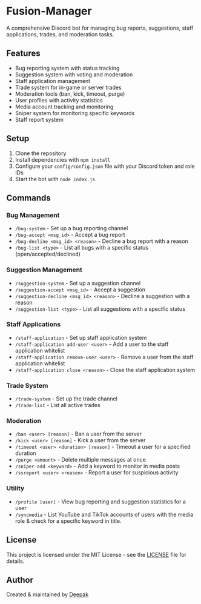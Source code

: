 # Fusion-Manager

A comprehensive Discord bot for managing bug reports, suggestions, staff applications, trades, and moderation tasks.

## Features

- Bug reporting system with status tracking
- Suggestion system with voting and moderation
- Staff application management
- Trade system for in-game or server trades
- Moderation tools (ban, kick, timeout, purge)
- User profiles with activity statistics
- Media account tracking and monitoring
- Sniper system for monitoring specific keywords
- Staff report system

## Setup

1. Clone the repository
2. Install dependencies with `npm install`
3. Configure your `config/config.json` file with your Discord token and role IDs
4. Start the bot with `node index.js`

## Commands

### Bug Management
- `/bug-system` - Set up a bug reporting channel
- `/bug-accept <msg_id>` - Accept a bug report
- `/bug-decline <msg_id> <reason>` - Decline a bug report with a reason
- `/bug-list <type>` - List all bugs with a specific status (open/accepted/declined)

### Suggestion Management
- `/suggestion-system` - Set up a suggestion channel
- `/suggestion-accept <msg_id>` - Accept a suggestion
- `/suggestion-decline <msg_id> <reason>` - Decline a suggestion with a reason
- `/suggestion-list <type>` - List all suggestions with a specific status

### Staff Applications
- `/staff-application` - Set up staff application system
- `/staff-application add-user <user>` - Add a user to the staff application whitelist
- `/staff-application remove-user <user>` - Remove a user from the staff application whitelist
- `/staff-application close <reason>` - Close the staff application system

### Trade System
- `/trade-system` - Set up the trade channel
- `/trade-list` - List all active trades

### Moderation
- `/ban <user> [reason]` - Ban a user from the server
- `/kick <user> [reason]` - Kick a user from the server
- `/timeout <user> <duration> [reason]` - Timeout a user for a specified duration
- `/purge <amount>` - Delete multiple messages at once
- `/sniper-add <keyword>` - Add a keyword to monitor in media posts
- `/ssreport <user> <reason>` - Report a user for suspicious activity

### Utility
- `/profile [user]` - View bug reporting and suggestion statistics for a user
- `/syncmedia` - List YouTube and TikTok accounts of users with the media role & check for a specific keyword in title.

## License

This project is licensed under the MIT License - see the [LICENSE](LICENSE) file for details.

## Author

Created & maintained by [Deepak](https://github.com/phoenixdev100)